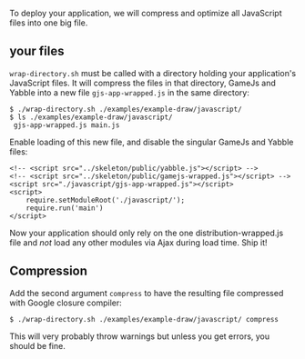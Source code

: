 To deploy your application, we will compress and optimize all JavaScript files into one big file.

## your files

`wrap-directory.sh` must be called with a directory holding your application's JavaScript files. It will compress the files in that directory, GameJs and Yabble into a new file `gjs-app-wrapped.js` in the same directory:

    $ ./wrap-directory.sh ./examples/example-draw/javascript/
    $ ls ./examples/example-draw/javascript/
     gjs-app-wrapped.js main.js

Enable loading of this new file, and disable the singular GameJs and Yabble files:

    <!-- <script src="../skeleton/public/yabble.js"></script> -->
    <!-- <script src="../skeleton/public/gamejs-wrapped.js"></script> -->
    <script src="./javascript/gjs-app-wrapped.js"></script>
    <script>
        require.setModuleRoot('./javascript/');
        require.run('main')
    </script>

Now your application should only rely on the one distribution-wrapped.js file and *not* load any other modules via Ajax during load time. Ship it!

## Compression

Add the second argument `compress` to have the resulting file compressed with Google closure compiler:

    $ ./wrap-directory.sh ./examples/example-draw/javascript/ compress

This will very probably throw warnings but unless you get errors, you should be fine.
